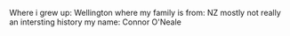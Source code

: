 
Where i grew up:
             Wellington
where my family is from:
            NZ mostly not really an intersting history
my name:
            Connor O'Neale 